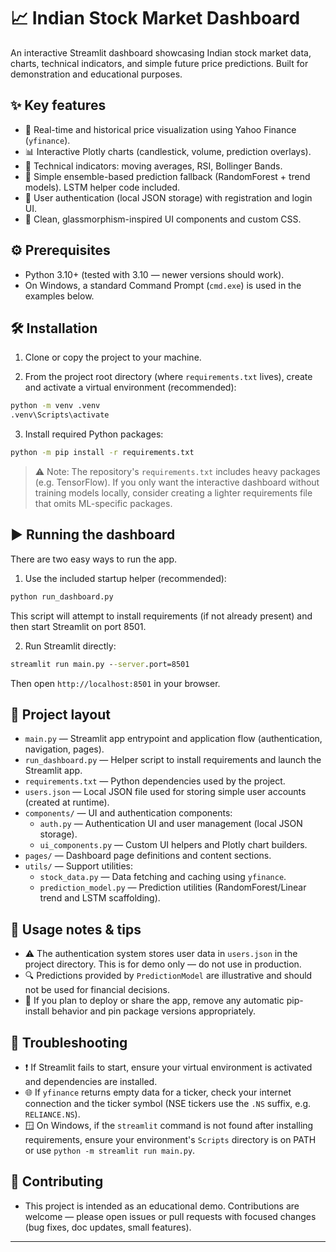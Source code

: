 # 📈 Indian Stock Market Dashboard

An interactive Streamlit dashboard showcasing Indian stock market data, charts, technical indicators, and simple future price predictions. Built for demonstration and educational purposes.

## ✨ Key features

- 🔎 Real-time and historical price visualization using Yahoo Finance (`yfinance`).
- 📊 Interactive Plotly charts (candlestick, volume, prediction overlays).
- 🧮 Technical indicators: moving averages, RSI, Bollinger Bands.
- 🤖 Simple ensemble-based prediction fallback (RandomForest + trend models). LSTM helper code included.
- 🔐 User authentication (local JSON storage) with registration and login UI.
- 🎨 Clean, glassmorphism-inspired UI components and custom CSS.

## ⚙️ Prerequisites

- Python 3.10+ (tested with 3.10 — newer versions should work).
- On Windows, a standard Command Prompt (`cmd.exe`) is used in the examples below.

## 🛠️ Installation

1. Clone or copy the project to your machine.

2. From the project root directory (where `requirements.txt` lives), create and activate a virtual environment (recommended):

```bat
python -m venv .venv
.venv\Scripts\activate
```

3. Install required Python packages:

```bat
python -m pip install -r requirements.txt
```

> ⚠️ Note: The repository's `requirements.txt` includes heavy packages (e.g. TensorFlow). If you only want the interactive dashboard without training models locally, consider creating a lighter requirements file that omits ML-specific packages.

## ▶️ Running the dashboard

There are two easy ways to run the app.

1) Use the included startup helper (recommended):

```bat
python run_dashboard.py
```

This script will attempt to install requirements (if not already present) and then start Streamlit on port 8501.

2) Run Streamlit directly:

```bat
streamlit run main.py --server.port=8501
```

Then open `http://localhost:8501` in your browser.

## 📁 Project layout

- `main.py` — Streamlit app entrypoint and application flow (authentication, navigation, pages).
- `run_dashboard.py` — Helper script to install requirements and launch the Streamlit app.
- `requirements.txt` — Python dependencies used by the project.
- `users.json` — Local JSON file used for storing simple user accounts (created at runtime).
- `components/` — UI and authentication components:
  - `auth.py` — Authentication UI and user management (local JSON storage).
  - `ui_components.py` — Custom UI helpers and Plotly chart builders.
- `pages/` — Dashboard page definitions and content sections.
- `utils/` — Support utilities:
  - `stock_data.py` — Data fetching and caching using `yfinance`.
  - `prediction_model.py` — Prediction utilities (RandomForest/Linear trend and LSTM scaffolding).

## 📌 Usage notes & tips

- ⚠️ The authentication system stores user data in `users.json` in the project directory. This is for demo only — do not use in production.
- 🔍 Predictions provided by `PredictionModel` are illustrative and should not be used for financial decisions.
- 🔁 If you plan to deploy or share the app, remove any automatic pip-install behavior and pin package versions appropriately.

## 🛟 Troubleshooting

- ❗ If Streamlit fails to start, ensure your virtual environment is activated and dependencies are installed.
- 🌐 If `yfinance` returns empty data for a ticker, check your internet connection and the ticker symbol (NSE tickers use the `.NS` suffix, e.g. `RELIANCE.NS`).
- 🪟 On Windows, if the `streamlit` command is not found after installing requirements, ensure your environment's `Scripts` directory is on PATH or use `python -m streamlit run main.py`.

## 🤝 Contributing

- This project is intended as an educational demo. Contributions are welcome — please open issues or pull requests with focused changes (bug fixes, doc updates, small features).

---
